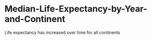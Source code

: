 # Median-Life-Expectancy-by-Year-and-Continent
Life expectancy has increased over time for all continents
